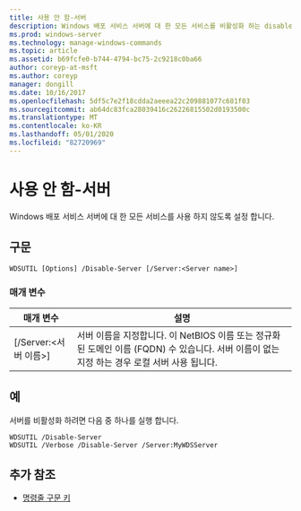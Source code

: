```yaml
---
title: 사용 안 함-서버
description: Windows 배포 서비스 서버에 대 한 모든 서비스를 비활성화 하는 disable Server에 대 한 참조 항목입니다.
ms.prod: windows-server
ms.technology: manage-windows-commands
ms.topic: article
ms.assetid: b69fcfe0-b744-4794-bc75-2c9218c0ba66
author: coreyp-at-msft
ms.author: coreyp
manager: dongill
ms.date: 10/16/2017
ms.openlocfilehash: 5df5c7e2f18cdda2aeeea22c209881077c681f03
ms.sourcegitcommit: ab64dc83fca28039416c26226815502d0193500c
ms.translationtype: MT
ms.contentlocale: ko-KR
ms.lasthandoff: 05/01/2020
ms.locfileid: "82720969"
---
```

# <a name="disable-server"></a>사용 안 함-서버

Windows 배포 서비스 서버에 대 한 모든 서비스를 사용 하지 않도록 설정 합니다.

## <a name="syntax"></a>구문

```
WDSUTIL [Options] /Disable-Server [/Server:<Server name>]
```

### <a name="parameters"></a>매개 변수

|매개 변수|설명|
|---------|-----------|
|[/Server:\<서버 이름>]|서버 이름을 지정합니다. 이 NetBIOS 이름 또는 정규화 된 도메인 이름 (FQDN) 수 있습니다. 서버 이름이 없는 지정 하는 경우 로컬 서버 사용 됩니다.|

## <a name="examples"></a>예

서버를 비활성화 하려면 다음 중 하나를 실행 합니다.
```
WDSUTIL /Disable-Server
WDSUTIL /Verbose /Disable-Server /Server:MyWDSServer
```

## <a name="additional-references"></a>추가 참조

- [명령줄 구문 키](command-line-syntax-key.md)

